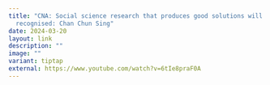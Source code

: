 ```yaml
---
title: "CNA: Social science research that produces good solutions will be
  recognised: Chan Chun Sing"
date: 2024-03-20
layout: link
description: ""
image: ""
variant: tiptap
external: https://www.youtube.com/watch?v=6tIe8praF0A
---
```

